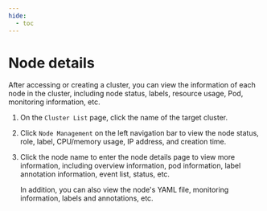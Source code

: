 ```yaml
---
hide:
  - toc
---
```


# Node details

After accessing or creating a cluster, you can view the information of each node in the cluster, including node status, labels, resource usage, Pod, monitoring information, etc.

1. On the `Cluster List` page, click the name of the target cluster.

    

2. Click `Node Management` on the left navigation bar to view the node status, role, label, CPU/memory usage, IP address, and creation time.

    

3. Click the node name to enter the node details page to view more information, including overview information, pod information, label annotation information, event list, status, etc.

    

    In addition, you can also view the node's YAML file, monitoring information, labels and annotations, etc.

    